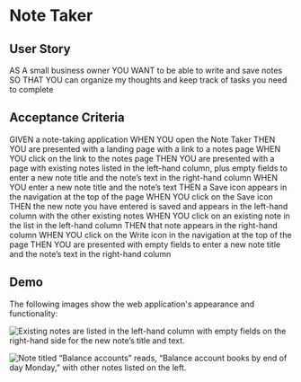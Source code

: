 # Note Taker

## User Story

AS A small business owner
YOU WANT to be able to write and save notes
SO THAT YOU can organize my thoughts and keep track of tasks you need to complete


## Acceptance Criteria

GIVEN a note-taking application
WHEN YOU open the Note Taker
THEN YOU are presented with a landing page with a link to a notes page
WHEN YOU click on the link to the notes page
THEN YOU are presented with a page with existing notes listed in the left-hand column, plus empty fields to enter a new note title and the note’s text in the right-hand column
WHEN YOU enter a new note title and the note’s text
THEN a Save icon appears in the navigation at the top of the page
WHEN YOU click on the Save icon
THEN the new note you have entered is saved and appears in the left-hand column with the other existing notes
WHEN YOU click on an existing note in the list in the left-hand column
THEN that note appears in the right-hand column
WHEN YOU click on the Write icon in the navigation at the top of the page
THEN YOU are presented with empty fields to enter a new note title and the note’s text in the right-hand column

## Demo

The following images show the web application's appearance and functionality: 


![Existing notes are listed in the left-hand column with empty fields on the right-hand side for the new note’s title and text.](./Assets/11-express-homework-demo-01.png)

![Note titled “Balance accounts” reads, “Balance account books by end of day Monday,” with other notes listed on the left.](./Assets/11-express-homework-demo-02.png)